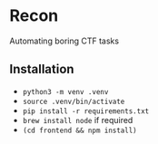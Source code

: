Recon
======


Automating boring CTF tasks



Installation
--------
- `python3 -m venv .venv`
- `source .venv/bin/activate`
- `pip install -r requirements.txt`
- `brew install node` if required
- `(cd frontend && npm install)`

